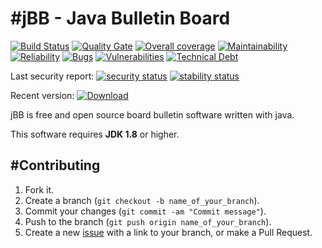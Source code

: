 #jBB - Java Bulletin Board
=================================
[![Build Status](http://vps289371.ovh.net:8000/buildStatus/icon?job=jBB-build-feature_oauth_0.12.0_20181121)](http://vps289371.ovh.net:8000/job/jBB-build-feature_oauth_0.12.0_20181121/)
[![Quality Gate](https://sonarcloud.io/api/project_badges/measure?project=org.jbb:jbb-parent:0.12.0-oauth-SNAPSHOT&metric=alert_status&blinking=true)](https://sonarcloud.io/dashboard?id=org.jbb%3Ajbb-parent%3A0.12.0-oauth-SNAPSHOT)
[![Overall coverage](https://sonarcloud.io/api/project_badges/measure?project=org.jbb:jbb-parent:0.12.0-oauth-SNAPSHOT&metric=coverage&blinking=true)](https://sonarcloud.io/dashboard?id=org.jbb%3Ajbb-parent%3A0.12.0-oauth-SNAPSHOT)
[![Maintainability](https://sonarcloud.io/api/project_badges/measure?project=org.jbb:jbb-parent:0.12.0-oauth-SNAPSHOT&metric=sqale_rating&blinking=true)](https://sonarcloud.io/dashboard?id=org.jbb%3Ajbb-parent%3A0.12.0-oauth-SNAPSHOT)
[![Reliability](https://sonarcloud.io/api/project_badges/measure?project=org.jbb:jbb-parent:0.12.0-oauth-SNAPSHOT&metric=reliability_rating&blinking=true)](https://sonarcloud.io/dashboard?id=org.jbb%3Ajbb-parent%3A0.12.0-oauth-SNAPSHOT)
[![Bugs](https://sonarcloud.io/api/project_badges/measure?project=org.jbb:jbb-parent:0.12.0-oauth-SNAPSHOT&metric=bugs&blinking=true)](https://sonarcloud.io/dashboard?id=org.jbb%3Ajbb-parent%3A0.12.0-oauth-SNAPSHOT)
[![Vulnerabilities](https://sonarcloud.io/api/project_badges/measure?project=org.jbb:jbb-parent:0.12.0-oauth-SNAPSHOT&metric=vulnerabilities&blinking=true)](https://sonarcloud.io/dashboard?id=org.jbb%3Ajbb-parent%3A0.12.0-oauth-SNAPSHOT)
[![Technical Debt](https://sonarcloud.io/api/project_badges/measure?project=org.jbb:jbb-parent:0.12.0-oauth-SNAPSHOT&metric=sqale_index&blinking=true)](https://sonarcloud.io/dashboard?id=org.jbb%3Ajbb-parent%3A0.12.0-oauth-SNAPSHOT)

Last security report: 
[![security status](https://www.meterian.com/badge/gh/jbb-project/jbb/security)](https://www.meterian.com/report/gh/jbb-project/jbb)
[![stability status](https://www.meterian.com/badge/gh/jbb-project/jbb/stability)](https://www.meterian.com/report/gh/jbb-project/jbb)

Recent version: [ ![Download](https://api.bintray.com/packages/project-jbb/jbb-releases/jBB/images/download.svg) ](https://bintray.com/project-jbb/jbb-releases/jBB/_latestVersion)

jBB is free and open source board bulletin software written with java.


This software requires **JDK 1.8** or higher.

#Contributing
------------

1. Fork it.
2. Create a branch (`git checkout -b name_of_your_branch`).
3. Commit your changes (`git commit -am "Commit message"`).
4. Push to the branch (`git push origin name_of_your_branch`).
5. Create a new [issue](https://github.com/jbb-project/jbb/issues/new) with a link to your branch, or make a Pull Request.
